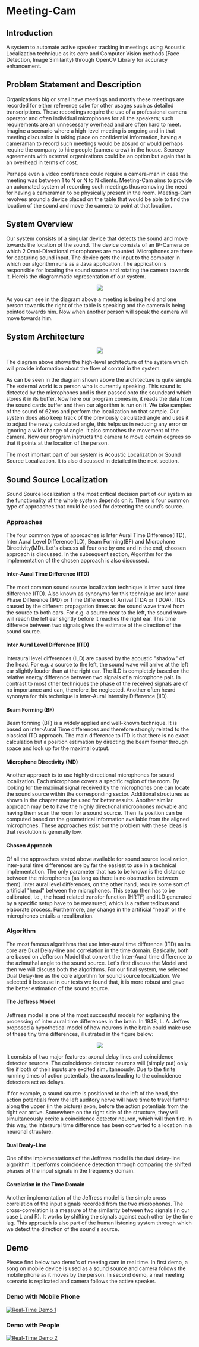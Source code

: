 # Meeting-Cam
## Introduction  
A system to automate active speaker tracking in meetings using Acoustic Localization technique as its core and Computer Vision methods (Face Detection, Image Similarity) through OpenCV Library for accuracy enhancement.  

## Problem Statement and Description  
Organizations big or small have meetings and mostly these meetings are recorded for either reference sake for other usages such as detailed transcriptions. These recordings require the use of a professional camera operator and often individual microphones for all the speakers; such requirements are an unnecessary overhead and are often hard to meet. Imagine a scenario where a high-level meeting is
ongoing and in that meeting discussion is taking place on confidential information, having a cameraman to record such meetings would be absurd or would perhaps require the company to hire people (camera crew) in the house. Secrecy agreements with external organizations could be an option but again that is an overhead in terms of cost.  

Perhaps even a video conference could require a camera-man in case the meeting was between 1 to N or N to N clients. Meeting-Cam aims to provide an automated system of recording such meetings thus removing the need for having a cameraman to be physically present in the room. Meeting-Cam revolves around a device placed on the table that would be able to find the location of the sound and move the camera to point at that location.

## System Overview
Our system consists of a singular device that detects the sound and move towards the location of the sound. The device consists of an IP-Camera on which 2 Omni-Directional microphones are mounted. Microphones are there for capturing sound input. The device gets the input to the computer in which our algorithm runs as a Java application. The application is responsible for locating the sound source and rotating the camera towards it. Hereis the diagrammatic representation of our system.  
<p align="center">
<img src="https://github.com/Randhawa670/Meeting-Cam/blob/master/SystemOverview.PNG">
</p>

As you can see in the diagram above a meeting is being held and one person towards the right of the table is speaking and the camera is being pointed towards him. Now when another person will speak the camera will move towards him.

## System Architecture
<p align="center">
<img src="https://github.com/Randhawa670/Meeting-Cam/blob/master/SystemArchitecture.PNG">
</p>

The diagram above shows the high-level architecture of the system which will provide information about the flow of control in the system.

As can be seen in the diagram shown above the architecture is quite simple. The external world is a person who is currently speaking. This sound is detected by the microphones and is then passed onto the soundcard which stores it in its buffer. Now here our program comes in, it reads the data from the sound cards buffer and then our algorithm is run on it. We take samples of the sound of 62ms and perform the localization on that sample. Our system does also keep track of the previously calculated angle and uses it to adjust the newly calculated angle, this helps us in reducing any error or ignoring a wild change of angle. It also smoothes the movement of the camera. Now our program instructs the camera to move certain degrees so that it points at the location of the person.

The most imortant part of our system is Acoustic Localization or Sound Source Localization. It is also discussed in detailed in the next section.

## Sound Source Localization 
Sound Source localization is the most critical decision part of our system as the functionality of the whole system depends on it. There is four common type of approaches that could be used for detecting the sound’s source.

### Approaches
The four common type of approaches is Inter Aural Time Difference(ITD), Inter Aural Level Difference(ILD), Beam Forming(BF) and Microphone Directivity(MD). Let's discuss all four one by one and in the end, choosen approach is discussed. In the subsequent section, Algorithm for the implementation of the chosen approach is also discussed.

#### Inter-Aural Time Difference (ITD)  
The most common sound source localization technique is inter aural time difference (ITD). Also known as synonyms for this technique are Inter aural Phase Difference (IPD) or Time Difference of Arrival (TDA or TDOA). ITDs caused by the different propagation times as the sound wave travel from the source to both ears. For e.g. a source near to the left, the sound wave will reach the left ear slightly before it reaches the right ear. This time differece between two signals gives the estimate of the direction of the sound source.

#### Inter Aural Level Difference (ITD)  
Interaural level differences (ILD) are caused by the acoustic "shadow" of the head. For e.g. a source to the left, the sound wave will arrive at the left ear slightly louder than at the right ear. The ILD is completely based on the relative energy difference between two signals of a microphone pair. In contrast to most other techniques the phase of the received signals are of no importance and can, therefore, be neglected. Another often heard synonym for this technique is Inter-Aural Intensity Difference (IID).

#### Beam Forming (BF)  
Beam forming (BF) is a widely applied and well-known technique. It is based on inter-Aural Time differences and therefore strongly related to the classical ITD approach. The main difference to ITD is that there is no exact calculation but a position estimation by directing the beam former through space and look up for the maximal output.

#### Microphone Directivity (MD)  
Another approach is to use highly directional microphones for sound localization. Each microphone covers a specific region of the room. By looking for the maximal signal received by the microphones one can locate the sound source within the corresponding sector. Additional structures as shown in the chapter may be used for better results. Another similar approach may be to have the highly directional microphones movable and having them scan the room for a sound source. Then its position can be computed based on the geometrical information available from the aligned microphones. These approaches exist but the problem with these ideas is that resolution is generally low.  

#### Chosen Approach
Of all the approaches stated above available for sound source localization, inter-aural time differences are by far the easiest to use in a technical implementation. The only parameter that has to be known is the distance between the microphones (as long as there is no obstruction between them). 
Inter aural level differences, on the other hand, require some sort of artificial "head" between the microphones. This setup then has to be calibrated, i.e., the head related transfer function (HRTF) and ILD generated by a specific setup have to be measured, which is a rather tedious and elaborate process. Furthermore, any change in the artificial "head" or the microphones entails a recalibration. 

### Algorithm
The most famous algorithms that use inter-aural time difference (ITD) as its core are Dual Delay-line and correlation in the time domain. Basically, both are based on Jefferson Model that convert the Inter-Aural time difference to the azimuthal angle to the sound source. Let's first discuss the Model and then we will discuss both the algorithms. For our final system, we selected Dual Delay-line as the core algortihm for sound source localization. We selected it because in our tests we found that, it is more robust and gave the better estimation of the sound source.

#### The Jeffress Model
Jeffress model is one of the most successful models for explaining the processing of inter aural time differences in the brain.
In 1948, L. A. Jeffres proposed a hypothetical model of how neurons in the brain could make use of these tiny time differences, illustrated in the figure below:
<p align="center">
<img src="https://github.com/Randhawa670/Meeting-Cam/blob/master/jeffressmodel.PNG">
</p>

It consists of two major features: axonal delay lines and coincidence detector neurons. The coincidence detector neurons will (simply put) only fire if both of their inputs are excited simultaneously. Due to the finite running times of action potentials, the axons leading to the coincidence detectors act as delays.

If for example, a sound source is positioned to the left of the head, the action potentials from the left auditory nerve will have time to travel further along the upper (in the picture) axon, before the action potentials from the right ear arrive. Somewhere on the right side of the structure, they will simultaneously excite a coincidence detector neuron, which will then fire. In this way, the interaural time difference has been converted to a location in a neuronal structure.

#### Dual Dealy-Line
One of the implementations of the Jeffress model is the dual delay-line algorithm. It performs coincidence detection through comparing the shifted phases of the input signals in the frequency domain.

#### Correlation in the Time Domain
Another implementation of the Jeffress model is the simple cross correlation of the input signals recorded from the two microphones. The cross-correlation is a measure of the similarity between two signals (in our case L and R). It works by shifting the signals against each other by the time lag. This approach is also part of the human listening system through which we detect the direction of the sound's source.

## Demo

Please find below two demo's of meeting cam in real time. In first demo, a song on mobile device is used as a sound source and camera follows the mobile phone as it moves by the person. In second demo, a real meeting scenario is replicated and camera follows the active speaker.

### Demo with Mobile Phone
[![Real-Time Demo 1](https://img.youtube.com/vi/Qe0EuPyM0Fk/0.jpg)](https://www.youtube.com/watch?v=Qe0EuPyM0Fk&feature=youtu.be)


### Demo with People 
[![Real-Time Demo 2](https://img.youtube.com/vi/Qe0EuPyM0Fk/0.jpg)](https://www.youtube.com/watch?v=Qe0EuPyM0Fk&feature=youtu.be)


 
